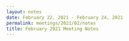 ```yaml
---
layout: notes
date: February 22, 2021 - February 24, 2021
permalink: meetings/2021/02/notes
title: February 2021 Meeting Notes
---
```


